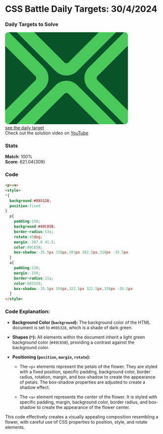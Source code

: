 # CSS Battle Daily Targets: 30/4/2024

### Daily Targets to Solve

![picture of daily target](./images/30.png)  
[see the daily target](https://cssbattle.dev/play/DTp2kKcgEqX2lfSq67D2)  
Check out the solution video on [YouTube](https://www.youtube.com/watch?v=LqIL7ba5Rz4)

### Stats

**Match**: 100%  
**Score**: 621.04{309}

### Code

```html
<p><a>
<style>
*{
  background:#085328;
  position:fixed
}
  p{
    padding:150;
    background:#49C85B;
    border-radius:53q;
    rotate:45deg;
    margin:-207.8 41.5;
    color:49C85B;
    box-shadow:-35.5px 318px,283px 282.5px,318px -35.5px
  }
  a{
    padding:130;
    margin:-150;
    border-radius:11q;
    color:085328;
    box-shadow:-35.5px 358px,322.5px 322.5px,358px -35.5px
  }
</style>
```

### Code Explanation:

- **Background Color (`background`):** The background color of the HTML document is set to `#085328`, which is a shade of dark green.

- **Shapes (`*`):** All elements within the document inherit a light green background color (`#49C85B`), providing a contrast against the background color.

- **Positioning (`position`, `margin`, `rotate`):** 
  - The `<p>` elements represent the petals of the flower. They are styled with a fixed position, specific padding, background color, border radius, rotation, margin, and box-shadow to create the appearance of petals. The box-shadow properties are adjusted to create a shadow effect.
  
  - The `<a>` element represents the center of the flower. It is styled with specific padding, margin, background color, border radius, and box-shadow to create the appearance of the flower center.

This code effectively creates a visually appealing composition resembling a flower, with careful use of CSS properties to position, style, and rotate elements.